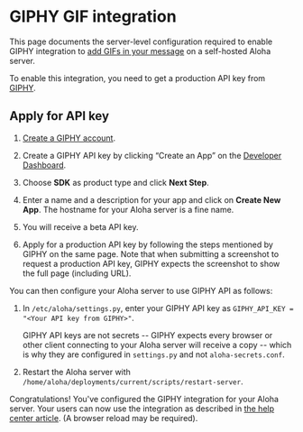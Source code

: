 # GIPHY GIF integration

This page documents the server-level configuration required to enable
GIPHY integration to [add GIFs in your message][help-center-giphy] on
a self-hosted Aloha server.

To enable this integration, you need to get a production API key from
[GIPHY](https://developers.giphy.com/).

## Apply for API key

1. [Create a GIPHY account](https://giphy.com/join).

1. Create a GIPHY API key by clicking “Create an App” on the
   [Developer Dashboard][giphy-dashboard].

1. Choose **SDK** as product type and click **Next Step**.

1. Enter a name and a description for your app and click on **Create
   New App**. The hostname for your Aloha server is a fine name.

1. You will receive a beta API key.

1. Apply for a production API key by following the steps mentioned by
   GIPHY on the same page. Note that when submitting a screenshot to
   request a production API key, GIPHY expects the screenshot to show
   the full page (including URL).

You can then configure your Aloha server to use GIPHY API as
follows:

1. In `/etc/aloha/settings.py`, enter your GIPHY API key as
   `GIPHY_API_KEY = "<Your API key from GIPHY>"`.

   GIPHY API keys are not secrets -- GIPHY expects every browser or
   other client connecting to your Aloha server will receive a copy --
   which is why they are configured in `settings.py` and not
   `aloha-secrets.conf`.

1. Restart the Aloha server with
   `/home/aloha/deployments/current/scripts/restart-server`.

Congratulations! You've configured the GIPHY integration for your
Aloha server. Your users can now use the integration as described in
[the help center article][help-center-giphy]. (A browser reload may
be required).

[help-center-giphy]: https://aloha.com/help/animated-gifs-from-giphy
[giphy-dashboard]: https://developers.giphy.com/dashboard/

